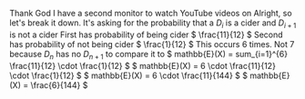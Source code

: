 Thank God I have a second monitor to watch YouTube videos on
Alright, so let's break it down. It's asking for the probability that a $D_i$ is a cider and $D_{i+1}$ is not a cider
First has probability of being cider $ \frac{11}{12} $
Second has probability of not being cider $ \frac{1}{12} $
This occurs 6 times. Not 7 because $D_n$ has no $D_{n+1}$ to compare it to
$ mathbb{E}(X) = sum\_{i=1}^{6} \frac{11}{12} \cdot \frac{1}{12} $
$ mathbb{E}(X) = 6 \cdot \frac{11}{12} \cdot \frac{1}{12} $
$ mathbb{E}(X) = 6 \cdot \frac{11}{144} $
$ mathbb{E}(X) = \frac{6}{144} $
